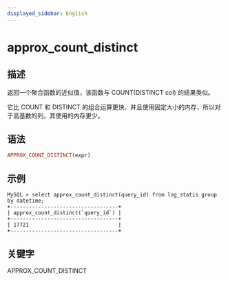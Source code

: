 ```yaml
---
displayed_sidebar: English
---
```


# approx_count_distinct

## 描述

返回一个聚合函数的近似值，该函数与 COUNT(DISTINCT col) 的结果类似。

它比 COUNT 和 DISTINCT 的组合运算更快，并且使用固定大小的内存，所以对于高基数的列，其使用的内存更少。

## 语法

```Haskell
APPROX_COUNT_DISTINCT(expr)
```

## 示例

```plain
MySQL > select approx_count_distinct(query_id) from log_statis group by datetime;
+-----------------------------------+
| approx_count_distinct(`query_id`) |
+-----------------------------------+
| 17721                             |
+-----------------------------------+
```

## 关键字

APPROX_COUNT_DISTINCT